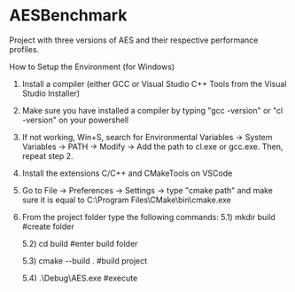 # AESBenchmark
Project with three versions of AES and their respective performance profiles.

How to Setup the Environment (for Windows)

1) Install a compiler (either GCC or Visual Studio C++ Tools from the Visual Studio Installer)
2) Make sure you have installed a compiler by typing "gcc -version" or "cl -version" on your powershell
3) If not working, Win+S, search for Environmental Variables -> System Variables -> PATH -> Modify -> Add the path to cl.exe or gcc.exe. Then, repeat step 2.
4) Install the extensions C/C++ and CMakeTools on VSCode
5) Go to File -> Preferences -> Settings -> type "cmake path" and make sure it is equal to C:\Program Files\CMake\bin\cmake.exe
5) From the project folder type the following commands:
	5.1) mkdir build #create folder
	
	5.2) cd build #enter build folder
	
	5.3) cmake --build . #build project
	
	5.4) .\Debug\AES.exe #execute
